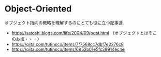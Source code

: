 # Object-Oriented
オブジェクト指向の概略を理解するのにとても役に立つ記事達.
- https://satoshi.blogs.com/life/2004/09/post.html （オブジェクトとはそこのお塩・・・）
- https://qiita.com/tutinoco/items/7f7568cc7dbf7e2276c8
- https://qiita.com/tutinoco/items/6952b01e5fc38914ec4e
